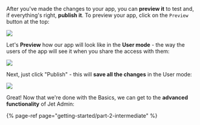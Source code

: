 [comment]: # ($page_title=Publish your App)

After you've made the changes to your app, you can **preview it** to test and, if everything's right, **publish it**. To preview your app, click on the `Preview` button at the top:

![](https://gblobscdn.gitbook.com/assets%2F-LQ08RFAKZvFADEiXKFy%2F-MicLDrQTPP5T-bZ5sS6%2F-MicNyhLYlQX-jlchnXR%2Ftempsnip.png?alt=media&token=a77748ab-9ffe-4194-9ba5-38dc2b635d0e)

Let's **Preview** how our app will look like in the **User mode** - the way the users of the app will see it when you share the access with them:

![](https://gblobscdn.gitbook.com/assets%2F-LQ08RFAKZvFADEiXKFy%2F-MicO18gVaBKCA8lRzSa%2F-MieekmpALRVI1uk8Bfj%2FQuickstart-components14.gif?alt=media&token=cc960bae-445a-400b-8fc8-0332613c1766)

Next, just click "Publish" - this will **save all the changes** in the User mode:

![](https://gblobscdn.gitbook.com/assets%2F-LQ08RFAKZvFADEiXKFy%2F-MicO18gVaBKCA8lRzSa%2F-MiehXNrtfvwpJbKMGsj%2Ftempsnip2.png?alt=media&token=427cbde3-e665-4a9e-8dba-fc653958fd61)

Great! Now that we're done with the Basics, we can get to the **advanced functionality** of Jet Admin:

{% page-ref page="getting-started/part-2-intermediate" %}

